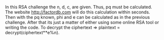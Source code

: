In this RSA challenge the n, d, c, are given. Thus, pq must be calculated. The website http://factordb.com will do this calculation within seconds. Then with the pq known, phi and e can be calculated as in the previous challenge. After that its just a matter of either using some online RSA tool or writing the code. To decrypt the ciphertext => plaintext = decrypt(ciphertext**e%n).  
